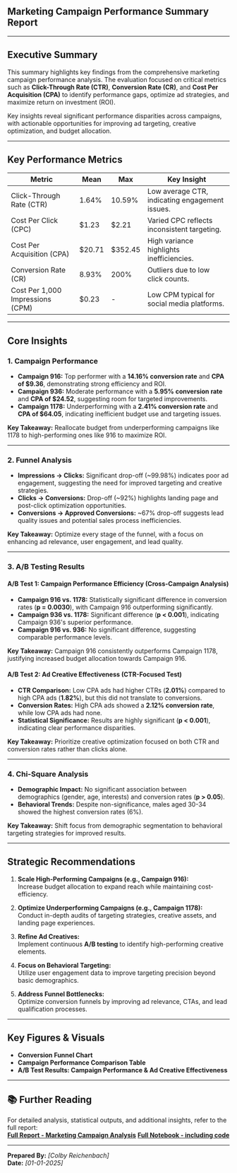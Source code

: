 ## **Marketing Campaign Performance Summary Report**  

---

## **Executive Summary**

This summary highlights key findings from the comprehensive marketing campaign performance analysis. The evaluation focused on critical metrics such as **Click-Through Rate (CTR)**, **Conversion Rate (CR)**, and **Cost Per Acquisition (CPA)** to identify performance gaps, optimize ad strategies, and maximize return on investment (ROI).

Key insights reveal significant performance disparities across campaigns, with actionable opportunities for improving ad targeting, creative optimization, and budget allocation.

---

## **Key Performance Metrics**

| **Metric**               | **Mean**     | **Max**      | **Key Insight**                                |
|--------------------------|--------------|--------------|------------------------------------------------|
| Click-Through Rate (CTR) | 1.64%        | 10.59%       | Low average CTR, indicating engagement issues. |
| Cost Per Click (CPC)     | $1.23        | $2.21        | Varied CPC reflects inconsistent targeting.    |
| Cost Per Acquisition (CPA)| $20.71      | $352.45      | High variance highlights inefficiencies.       |
| Conversion Rate (CR)     | 8.93%        | 200%         | Outliers due to low click counts.              |
| Cost Per 1,000 Impressions (CPM) | $0.23 | -           | Low CPM typical for social media platforms.    |

---

## **Core Insights**

### **1. Campaign Performance**

- **Campaign 916:** Top performer with a **14.16% conversion rate** and **CPA of $9.36**, demonstrating strong efficiency and ROI.
- **Campaign 936:** Moderate performance with a **5.95% conversion rate** and **CPA of $24.52**, suggesting room for targeted improvements.
- **Campaign 1178:** Underperforming with a **2.41% conversion rate** and **CPA of $64.05**, indicating inefficient budget use and targeting issues.

**Key Takeaway:**
Reallocate budget from underperforming campaigns like 1178 to high-performing ones like 916 to maximize ROI.

---

### **2. Funnel Analysis**

- **Impressions → Clicks:** Significant drop-off (~99.98%) indicates poor ad engagement, suggesting the need for improved targeting and creative strategies.
- **Clicks → Conversions:** Drop-off (~92%) highlights landing page and post-click optimization opportunities.
- **Conversions → Approved Conversions:** ~67% drop-off suggests lead quality issues and potential sales process inefficiencies.

**Key Takeaway:**
Optimize every stage of the funnel, with a focus on enhancing ad relevance, user engagement, and lead quality.

---

### **3. A/B Testing Results**

#### **A/B Test 1: Campaign Performance Efficiency (Cross-Campaign Analysis)**

- **Campaign 916 vs. 1178:** Statistically significant difference in conversion rates (**p = 0.0030**), with Campaign 916 outperforming significantly.
- **Campaign 936 vs. 1178:** Significant difference (**p < 0.001**), indicating Campaign 936's superior performance.
- **Campaign 916 vs. 936:** No significant difference, suggesting comparable performance levels.

**Key Takeaway:**
Campaign 916 consistently outperforms Campaign 1178, justifying increased budget allocation towards Campaign 916.

#### **A/B Test 2: Ad Creative Effectiveness (CTR-Focused Test)**

- **CTR Comparison:** Low CPA ads had higher CTRs (**2.01%**) compared to high CPA ads (**1.82%**), but this did not translate to conversions.
- **Conversion Rates:** High CPA ads showed a **2.12% conversion rate**, while low CPA ads had none.
- **Statistical Significance:** Results are highly significant (**p < 0.001**), indicating clear performance disparities.

**Key Takeaway:**
Prioritize creative optimization focused on both CTR and conversion rates rather than clicks alone.

---

### **4. Chi-Square Analysis**

- **Demographic Impact:** No significant association between demographics (gender, age, interests) and conversion rates (**p > 0.05**).
- **Behavioral Trends:** Despite non-significance, males aged 30-34 showed the highest conversion rates (6%).

**Key Takeaway:**
Shift focus from demographic segmentation to behavioral targeting strategies for improved results.

---

## **Strategic Recommendations**

1. **Scale High-Performing Campaigns (e.g., Campaign 916):**  
   Increase budget allocation to expand reach while maintaining cost-efficiency.

2. **Optimize Underperforming Campaigns (e.g., Campaign 1178):**  
   Conduct in-depth audits of targeting strategies, creative assets, and landing page experiences.

3. **Refine Ad Creatives:**  
   Implement continuous **A/B testing** to identify high-performing creative elements.

4. **Focus on Behavioral Targeting:**  
   Utilize user engagement data to improve targeting precision beyond basic demographics.

5. **Address Funnel Bottlenecks:**  
   Optimize conversion funnels by improving ad relevance, CTAs, and lead qualification processes.

---

## **Key Figures & Visuals**

- **Conversion Funnel Chart**  
- **Campaign Performance Comparison Table**  
- **A/B Test Results: Campaign Performance & Ad Creative Effectiveness**

---

## 📚 **Further Reading**

For detailed analysis, statistical outputs, and additional insights, refer to the full report:  
**[Full Report - Marketing Campaign Analysis](/report.md)**
**[Full Notebook - including code](/notebooks/Final_Notebook.ipynb)**

---

**Prepared By:** *[Colby Reichenbach]*  
**Date:** *[01-01-2025]*
